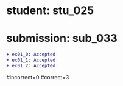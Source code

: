 # student: stu_025
# submission: sub_033

```diff
+ ex01_0: Accepted
+ ex01_1: Accepted
+ ex01_2: Accepted
```
#incorrect=0
#correct=3
